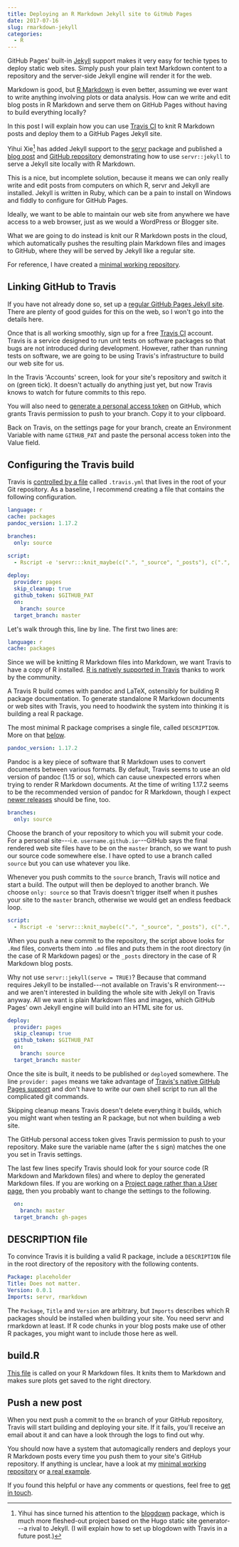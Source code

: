 ```yaml
---
title: Deploying an R Markdown Jekyll site to GitHub Pages
date: 2017-07-16
slug: rmarkdown-jekyll
categories:
  - R
---
```


GitHub Pages' built-in [Jekyll](https://jekyllrb.com/) support makes it very easy for techie types to deploy static web sites.
Simply push your plain text Markdown content to a repository and the server-side Jekyll engine will render it for the web.

Markdown is good, but [R Markdown](http://rmarkdown.rstudio.com/) is even better, assuming we ever want to write anything involving plots or data analysis.
How can we write and edit blog posts in R Markdown and serve them on GitHub Pages without having to build everything locally?

In this post I will explain how you can use [Travis CI](https://travis-ci.org/) to knit R Markdown posts and deploy them to a GitHub Pages Jekyll site.

Yihui Xie[^yx] has added Jekyll support to the [servr](https://cran.rstudio.com/web/packages/servr/index.html) package and published a [blog post](https://jekyll.yihui.name/2014/09/jekyll-with-knitr.html) and [GitHub repository](https://github.com/yihui/knitr-jekyll 'knitr-jekyll') demonstrating how to use `servr::jekyll` to serve a Jekyll site locally with R Markdown.

[^yx]: Yihui has since turned his attention to the [blogdown](https://bookdown.org/yihui/blogdown/) package, which is much more fleshed-out project based on the Hugo static site generator---a rival to Jekyll. (I will explain how to set up blogdown with Travis in a future post.)

This is a nice, but incomplete solution, because it means we can only really write and edit posts from computers on which R, servr and Jekyll are installed.
Jekyll is written in Ruby, which can be a pain to install on Windows and fiddly to configure for GitHub Pages.

Ideally, we want to be able to maintain our web site from anywhere we have access to a web browser, just as we would a WordPress or Blogger site.

What we are going to do instead is knit our R Markdown posts in the cloud, which automatically pushes the resulting plain Markdown files and images to GitHub, where they will be served by Jekyll like a regular site.

For reference, I have created a [minimal working repository](https://github.com/Selbosh/jekyll-rmd).

## Linking GitHub to Travis

If you have not already done so, set up a [regular GitHub Pages Jekyll site](https://help.github.com/articles/about-github-pages-and-jekyll/).
There are plenty of good guides for this on the web, so I won't go into the details here.

Once that is all working smoothly, sign up for a free [Travis CI](https://travis-ci.org/) account.
Travis is a service designed to run unit tests on software packages so that bugs are not introduced during development.
However, rather than running tests on software, we are going to be using Travis's infrastructure to build our web site for us.

In the Travis 'Accounts' screen, look for your site's repository and switch it on (green tick).
It doesn't actually do anything just yet, but now Travis knows to watch for future commits to this repo.

You will also need to [generate a personal access token](https://help.github.com/articles/creating-a-personal-access-token-for-the-command-line/) on GitHub, which grants Travis permission to push to your branch. Copy it to your clipboard.

Back on Travis, on the settings page for your branch, create an Environment Variable with name `GITHUB_PAT` and paste the personal access token into the Value field.

## Configuring the Travis build

Travis is [controlled by a file](https://docs.travis-ci.com/user/customizing-the-build) called `.travis.yml` that lives in the root of your Git repository.
As a baseline, I recommend creating a file that contains the following configuration.

```yaml
language: r
cache: packages
pandoc_version: 1.17.2

branches:
  only: source

script:
  - Rscript -e 'servr:::knit_maybe(c(".", "_source", "_posts"), c(".", "_posts", "_posts"), "build.R", "jekyll")'
  
deploy:
  provider: pages
  skip_cleanup: true
  github_token: $GITHUB_PAT
  on:
    branch: source
  target_branch: master
```

Let's walk through this, line by line. The first two lines are:

```yaml
language: r
cache: packages
```

Since we will be knitting R Markdown files into Markdown, we want Travis to have a copy of R installed. [R is natively supported in Travis](https://docs.travis-ci.com/user/languages/r/) thanks to work by the community.

A Travis R build comes with pandoc and LaTeX, ostensibly for building R package documentation. To generate standalone R Markdown documents or web sites with Travis, you need to hoodwink the system into thinking it is building a real R package.

The most minimal R package comprises a single file, called `DESCRIPTION`. More on that [below](#r-files).

```yaml
pandoc_version: 1.17.2
```
Pandoc is a key piece of software that R Markdown uses to convert documents between various formats.
By default, Travis seems to use an old version of pandoc (1.15 or so), which can cause unexpected errors when trying to render R Markdown documents.
At the time of writing 1.17.2 seems to be the recommended version of pandoc for R Markdown, though I expect [newer releases](http://pandoc.org/releases.html) should be fine, too.

```yaml
branches:
  only: source
```
Choose the branch of your repository to which you will submit your code.
For a personal site---i.e. `username.github.io`---GitHub says the final rendered web site files have to be on the `master` branch, so we want to push our source code somewhere else.
I have opted to use a branch called `source` but you can use whatever you like.

Whenever you push commits to the `source` branch, Travis will notice and start a build.
The output will then be deployed to another branch.
We choose `only: source` so that Travis doesn't trigger itself when it pushes your site to the `master` branch, otherwise we would get an endless feedback loop.

```yaml
script:
  - Rscript -e 'servr:::knit_maybe(c(".", "_source", "_posts"), c(".", "_posts", "_posts"), "build.R", "jekyll")'
```

When you push a new commit to the repository, the script above looks for `.Rmd` files, converts them into `.md` files and puts them in the root directory (in the case of R Markdown pages) or the `_posts` directory in the case of R Markdown blog posts.

Why not use `servr::jekyll(serve = TRUE)`? Because that command requires Jekyll to be installed---not available on Travis's R environment---and we aren't interested in building the whole site with Jekyll on Travis anyway.
All we want is plain Markdown files and images, which GitHub Pages' own Jekyll engine will build into an HTML site for us.

```yaml
deploy:
  provider: pages
  skip_cleanup: true
  github_token: $GITHUB_PAT
  on:
    branch: source
  target_branch: master
```

Once the site is built, it needs to be published or `deploy`ed somewhere.
The line `provider: pages` means we take advantage of [Travis's native GitHub Pages support](https://docs.travis-ci.com/user/deployment/pages/) and don't have to write our own shell script to run all the complicated git commands.

Skipping cleanup means Travis doesn't delete everything it builds, which you might want when testing an R package, but not when building a web site.

The GitHub personal access token gives Travis permission to push to your repository.
Make sure the variable name (after the `$` sign) matches the one you set in Travis settings.

The last few lines specify Travis should look for your source code (R Markdown and Markdown files) and where to deploy the generated Markdown files.
If you are working on a [Project page rather than a User page](https://help.github.com/articles/user-organization-and-project-pages/), then you probably want to change the settings to the following.

```yaml
  on:
    branch: master
  target_branch: gh-pages
```

## DESCRIPTION file

To convince Travis it is building a valid R package, include a `DESCRIPTION` file in the root directory of the repository with the following contents.

```yaml
Package: placeholder
Title: Does not matter.
Version: 0.0.1
Imports: servr, rmarkdown
```

The `Package`, `Title` and `Version` are arbitrary, but `Imports` describes which R packages should be installed when building your site.
You need servr and rmarkdown at least.
If R code chunks in your blog posts make use of other R packages, you might want to include those here as well.

## build.R

[This file](https://github.com/Selbosh/jekyll-rmd/blob/master/build.R) is called on your R Markdown files.
It knits them to Markdown and makes sure plots get saved to the right directory.

## Push a new post

When you next push a commit to the `on` branch of your GitHub repository, Travis will start building and deploying your site. If it fails, you'll receive an email about it and can have a look through the logs to find out why.

You should now have a system that automagically renders and deploys your R Markdown posts every time you push them to your site's GitHub repository.
If anything is unclear, have a look at my [minimal working repository](https://github.com/Selbosh/jekyll-rmd) or [a real example](https://github.com/Selbosh/old-jekyll).

If you found this helpful or have any comments or questions, feel free to [get in touch](/about).